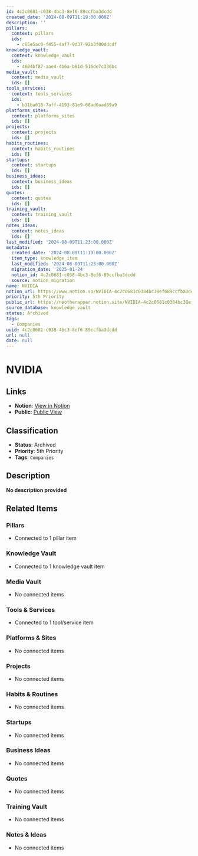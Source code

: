 ```yaml
---
id: 4c2c0681-c038-4bc3-8ef6-89ccfba3dcdd
created_date: '2024-08-09T11:19:00.000Z'
description: ''
pillars:
  context: pillars
  ids: 
    - c65e5ac0-f455-4af7-9d37-92b3f00ddcdf
knowledge_vault:
  context: knowledge_vault
  ids:
    - 4604bf87-aae4-4b6a-b81d-516de7c336bc
media_vault:
  context: media_vault
  ids: []
tools_services:
  context: tools_services
  ids:
    - b31ba618-7aff-4193-81e9-68ad0aad89a9
platforms_sites:
  context: platforms_sites
  ids: []
projects:
  context: projects
  ids: []
habits_routines:
  context: habits_routines
  ids: []
startups:
  context: startups
  ids: []
business_ideas:
  context: business_ideas
  ids: []
quotes:
  context: quotes
  ids: []
training_vault:
  context: training_vault
  ids: []
notes_ideas:
  context: notes_ideas
  ids: []
last_modified: '2024-08-09T11:23:00.000Z'
metadata:
  created_date: '2024-08-09T11:19:00.000Z'
  item_type: knowledge_item
  last_modified: '2024-08-09T11:23:00.000Z'
  migration_date: '2025-01-24'
  notion_id: 4c2c0681-c038-4bc3-8ef6-89ccfba3dcdd
  source: notion_migration
name: NVIDIA
notion_url: https://www.notion.so/NVIDIA-4c2c0681c0384bc38ef689ccfba3dcdd
priority: 5th Priority
public_url: https://neotherapper.notion.site/NVIDIA-4c2c0681c0384bc38ef689ccfba3dcdd
source_database: knowledge_vault
status: Archived
tags: 
  - Companies
uuid: 4c2c0681-c038-4bc3-8ef6-89ccfba3dcdd
url: null
date: null
---
```


# NVIDIA

## Links
- **Notion**: [View in Notion](https://www.notion.so/NVIDIA-4c2c0681c0384bc38ef689ccfba3dcdd)
- **Public**: [Public View](https://neotherapper.notion.site/NVIDIA-4c2c0681c0384bc38ef689ccfba3dcdd)

## Classification
- **Status**: Archived
- **Priority**: 5th Priority
- **Tags**: `Companies`

## Description
**No description provided**

## Related Items

### Pillars
- Connected to 1 pillar item

### Knowledge Vault
- Connected to 1 knowledge vault item

### Media Vault
- No connected items

### Tools & Services
- Connected to 1 tool/service item

### Platforms & Sites
- No connected items

### Projects
- No connected items

### Habits & Routines
- No connected items

### Startups
- No connected items

### Business Ideas
- No connected items

### Quotes
- No connected items

### Training Vault
- No connected items

### Notes & Ideas
- No connected items